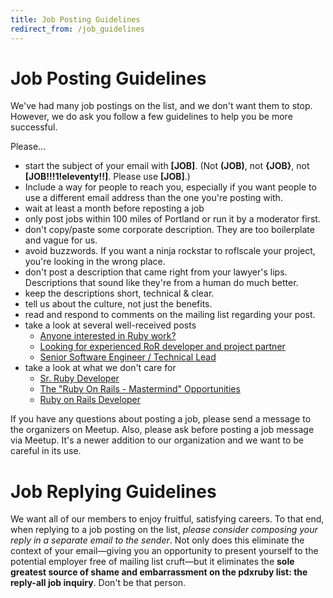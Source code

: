 ```yaml
---
title: Job Posting Guidelines
redirect_from: /job_guidelines
---
```


Job Posting Guidelines
======================

We've had many job postings on the list, and we don't want them to stop.
However, we do ask you follow a few guidelines to help you be more
successful.

Please…

-   start the subject of your email with **[JOB]**. (Not **(JOB)**, not
    **{JOB}**, not **[JOB!!!1!eleventy!!]**. Please use **[JOB]**.)
-   Include a way for people to reach you, especially if you want people
    to use a different email address than the one you're posting with.
-   wait at least a month before reposting a job
-   only post jobs within 100 miles of Portland or run it by a moderator
    first.
-   don't copy/paste some corporate description. They are too
    boilerplate and vague for us.
-   avoid buzzwords. If you want a ninja rockstar to roflscale your
    project, you're looking in the wrong place.
-   don't post a description that came right from your lawyer's lips.
    Descriptions that sound like they're from a human do much better.
-   keep the descriptions short, technical & clear.
-   tell us about the culture, not just the benefits.
-   read and respond to comments on the mailing list regarding your
    post.
-   take a look at several well-received posts
    -   [Anyone interested in Ruby
        work?](https://groups.google.com/d/msg/pdxruby/tMb6k44relI/ojsizgNa0bgJ)
    -   [Looking for experienced RoR developer and project
        partner](https://groups.google.com/d/msg/pdxruby/FZpJ6jmLdvs/Ip4FG2SDrbUJ)
    -   [Senior Software Engineer / Technical
        Lead](https://groups.google.com/d/msg/pdxruby/96JcC1sbCUQ/NdQSG1v1esUJ)
-   take a look at what we don't care for
    -   [Sr. Ruby
        Developer](https://groups.google.com/d/msg/pdxruby/w4VLqA5AClI/dzH7kv7r5OYJ)
    -   [The "Ruby On Rails - Mastermind"
        Opportunities](https://groups.google.com/d/msg/pdxruby/T9cARxxLQqA/L2oC2iz67CgJ)
    -   [Ruby on Rails
        Developer](https://groups.google.com/d/msg/pdxruby/8X2gR9qs4So/C4SqAxiUniYJ)

If you have any questions about posting a job, please send a message to
the organizers on Meetup. Also, please ask before posting a job message
via Meetup. It's a newer addition to our organization and we want to be
careful in its use.

Job Replying Guidelines
=======================

We want all of our members to enjoy fruitful, satisfying careers. To
that end, when replying to a job posting on the list, *please consider
composing your reply in a separate email to the sender*. Not only does
this eliminate the context of your email—giving you an opportunity to
present yourself to the potential employer free of mailing list
cruft—but it eliminates the **sole greatest source of shame and
embarrassment on the pdxruby list: the reply-all job inquiry**. Don't be
that person.
